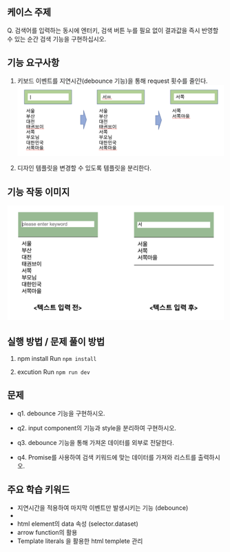 ## 케이스 주제

Q. 검색어를 입력하는 동시에 엔터키, 검색 버튼 누를 필요 없이 결과값을 즉시 반영할 수 있는 순간 검색 기능을 구현하십시오.


## 기능 요구사항

1. 키보드 이벤트를 지연시간(debounce 기능)을 통해 request 횟수를 줄인다.
![요구사항 첫번째](./src/solution/presenter/instant-search/assets/instant_search_scope1.png)


2. 디자인 템플릿을 변경할 수 있도록 템플릿을 분리한다.


## 기능 작동 이미지
![example_image](./instant-search-example.png)


## 실행 방법 / 문제 풀이 방법
1. npm install
Run `npm install`

2. excution
Run `npm run dev`


## 문제
- q1. debounce 기능을 구현하시오.

- q2. input component의 기능과 style을 분리하여 구현하시오.

- q3. debounce 기능을 통해 가져온 데이터를 외부로 전달한다. 

- q4. Promise를 사용하여 검색 키워드에 맞는 데이터를 가져와 리스트를 출력하시오. 


## 주요 학습 키워드
- 지연시간을 적용하여 마지막 이벤트만 발생시키는 기능 (debounce) 
- 
- html element의 data 속성 (selector.dataset)
- arrow function의 활용
- Template literals 을 활용한 html templete 관리